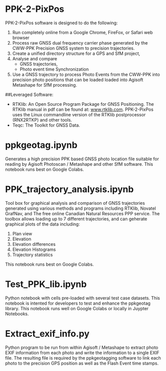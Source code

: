 # PPK-2-PixPos
PPK-2-PixPos software is designed to do the following:
1. Run completely online from a Google Chrome, FireFox, or Safari web browser
1. Process raw GNSS dual frequency carrier phase generated by the CWW-PPK Precision GNSS system to precision trajectories.
1. Create a unified directory structure for a GPS and SfM project,
1. Analyse and compare
    * GNSS trajectories,
    * Photo event time Synchronization
1. Use a GNSS trajectory to process Photo Events from the CWW-PPK into precision photo positions that can be loaded loaded into Agisoft Metashape for SfM processing.

##Leveraged Software:
* RTKlib: An Open Source Program Package for GNSS Positioning. The RTKlib manual in pdf can be found at: www.rtklib.com. PPK-2-PixPos uses the Linux commandline version of the RTKlib postprocessor (RNX2RTKP) and other tools.
* Teqc: The Toolkit for GNSS Data.


# ppkgeotag.ipynb
Generates a high precision PPK based GNSS photo location file suitable for reading by Agisoft Photoscan / Metashape and other SfM software. This notebook runs best on Google Colabs.

# PPK_trajectory_analysis.ipynb
Tool box for graphical analysis and comparison of GNSS trajectories generated using various methods and programs including RTKlib, Novatel GrafNav, and The free online Canadian Natural Resources PPP service.  The toolbox allows loading up to 7 different trajectories, and can geherate graphical plots of the data including: 
1. Plan view
1. Elevation
1. Elevation differences
1. Elevation Histograms
1. Trajectory statistics 

This notebook runs best on Google Colabs.

# Test_PPK_lib.ipynb
Python notebook with cells pre-loaded with several test case datasets.  This notebook is intented for developers to test and enhance the ppkgeotag library.  This notebook runs well on Google Colabs or locally in Juypter Notebooks.

# Extract_exif_info.py
Python program to be run from within Agisoft / Metashape to extract photo EXIF information from each photo and write the information to a single EXIF file. The resulting file is required by the ppkgeotagging software to link each photo to the precision GPS position as well as the Flash Event time stamps.
